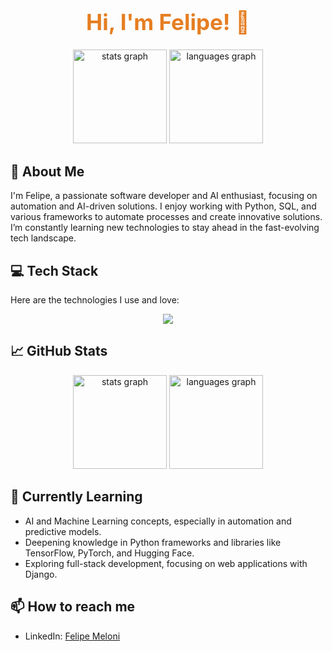 <div align="center">
  <h1 style="font-size: 2.5em; color: #e67e22;">Hi, I'm Felipe! 👋</h1>
  <img src="https://github-readme-stats.vercel.app/api?username=lfpmeloni&show_icons=true&include_all_commits=true&count_private=true&theme=chartreuse-dark&hide_border=true" height="150" alt="stats graph" />
  <img src="https://github-readme-stats.vercel.app/api/top-langs?username=lfpmeloni&layout=compact&card_width=320&langs_count=5&theme=chartreuse-dark&hide_border=true" height="150" alt="languages graph" />
</div>

## 🚀 About Me

I'm Felipe, a passionate software developer and AI enthusiast, focusing on automation and AI-driven solutions. I enjoy working with Python, SQL, and various frameworks to automate processes and create innovative solutions. I’m constantly learning new technologies to stay ahead in the fast-evolving tech landscape.

## 💻 Tech Stack

Here are the technologies I use and love:

<p align="center">
  <a href="https://skillicons.dev">
    <img src="https://skillicons.dev/icons?i=linux,bash,c,python,godot,vscode,vim,git,github,sql,html,css,django,flask,pandas,numpy,matplotlib" />
  </a>
</p>

## 📈 GitHub Stats

<div align="center">
  <img src="https://github-readme-stats.vercel.app/api?username=lfpmeloni&show_icons=true&include_all_commits=true&count_private=true&theme=chartreuse-dark&hide_border=true" height="150" alt="stats graph" />
  <img src="https://github-readme-stats.vercel.app/api/top-langs?username=lfpmeloni&layout=compact&card_width=320&langs_count=5&theme=chartreuse-dark&hide_border=true" height="150" alt="languages graph" />
</div>

## 🌱 Currently Learning

- AI and Machine Learning concepts, especially in automation and predictive models.
- Deepening knowledge in Python frameworks and libraries like TensorFlow, PyTorch, and Hugging Face.
- Exploring full-stack development, focusing on web applications with Django.

## 📫 How to reach me

- LinkedIn: [Felipe Meloni](https://www.linkedin.com/in/lfpmeloni/)

<!--
**lfpmeloni/lfpmeloni** is a ✨ _special_ ✨ repository because its `README.md` (this file) appears on your GitHub profile.

Here are some ideas to get you started:

- 🔭 I’m currently working on ...
- 🌱 I’m currently learning ...
- 👯 I’m looking to collaborate on ...
- 🤔 I’m looking for help with ...
- 💬 Ask me about ...
- 📫 How to reach me: ...
- 😄 Pronouns: ...
- ⚡ Fun fact: ...
-->

